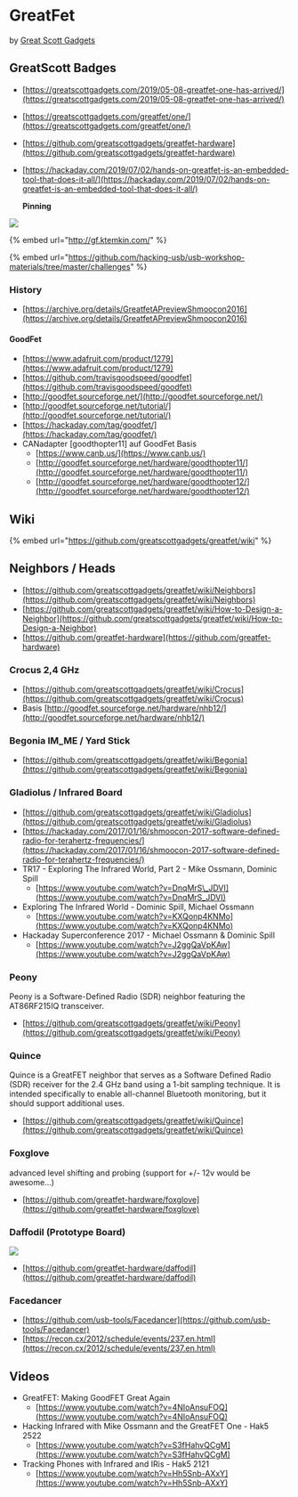 # GreatFet

by [Great Scott Gadgets](Greatscottgadgets)

## GreatScott Badges

* [https://greatscottgadgets.com/2019/05-08-greatfet-one-has-arrived/](https://greatscottgadgets.com/2019/05-08-greatfet-one-has-arrived/)
* [https://greatscottgadgets.com/greatfet/one/](https://greatscottgadgets.com/greatfet/one/)
* [https://github.com/greatscottgadgets/greatfet-hardware](https://github.com/greatscottgadgets/greatfet-hardware)
* [https://hackaday.com/2019/07/02/hands-on-greatfet-is-an-embedded-tool-that-does-it-all/](https://hackaday.com/2019/07/02/hands-on-greatfet-is-an-embedded-tool-that-does-it-all/)

  **Pinning**

![](https://hackaday.com/wp-content/uploads/2019/06/GreatFET-pinout-sticker.jpg)

{% embed url="http://gf.ktemkin.com/" %}



{% embed url="https://github.com/hacking-usb/usb-workshop-materials/tree/master/challenges" %}



### History

* [https://archive.org/details/GreatfetAPreviewShmoocon2016](https://archive.org/details/GreatfetAPreviewShmoocon2016)

#### GoodFet

* [https://www.adafruit.com/product/1279](https://www.adafruit.com/product/1279)
* [https://github.com/travisgoodspeed/goodfet](https://github.com/travisgoodspeed/goodfet)
* [http://goodfet.sourceforge.net/](http://goodfet.sourceforge.net/)
* [http://goodfet.sourceforge.net/tutorial/](http://goodfet.sourceforge.net/tutorial/)
* [https://hackaday.com/tag/goodfet/](https://hackaday.com/tag/goodfet/)
* CANadapter \[goodthopter11\] auf GoodFet Basis
  * [https://www.canb.us/](https://www.canb.us/)
  * [http://goodfet.sourceforge.net/hardware/goodthopter11/](http://goodfet.sourceforge.net/hardware/goodthopter11/)
  * [http://goodfet.sourceforge.net/hardware/goodthopter12/](http://goodfet.sourceforge.net/hardware/goodthopter12/)

## Wiki

{% embed url="https://github.com/greatscottgadgets/greatfet/wiki" %}



## Neighbors / Heads

* [https://github.com/greatscottgadgets/greatfet/wiki/Neighbors](https://github.com/greatscottgadgets/greatfet/wiki/Neighbors)
* [https://github.com/greatscottgadgets/greatfet/wiki/How-to-Design-a-Neighbor](https://github.com/greatscottgadgets/greatfet/wiki/How-to-Design-a-Neighbor)
* [https://github.com/greatfet-hardware](https://github.com/greatfet-hardware) 

### Crocus 2,4 GHz

* [https://github.com/greatscottgadgets/greatfet/wiki/Crocus](https://github.com/greatscottgadgets/greatfet/wiki/Crocus)
* Basis  [http://goodfet.sourceforge.net/hardware/nhb12/](http://goodfet.sourceforge.net/hardware/nhb12/)

### Begonia IM\_ME / Yard Stick

* [https://github.com/greatscottgadgets/greatfet/wiki/Begonia](https://github.com/greatscottgadgets/greatfet/wiki/Begonia)

### Gladiolus / Infrared Board

* [https://github.com/greatscottgadgets/greatfet/wiki/Gladiolus](https://github.com/greatscottgadgets/greatfet/wiki/Gladiolus)
* [https://hackaday.com/2017/01/16/shmoocon-2017-software-defined-radio-for-terahertz-frequencies/](https://hackaday.com/2017/01/16/shmoocon-2017-software-defined-radio-for-terahertz-frequencies/)
* TR17 - Exploring The Infrared World, Part 2 - Mike Ossmann, Dominic Spill
  * [https://www.youtube.com/watch?v=DnqMrS\_JDVI](https://www.youtube.com/watch?v=DnqMrS_JDVI)
* Exploring The Infrared World - Dominic Spill, Michael Ossmann
  * [https://www.youtube.com/watch?v=KXQonp4KNMo](https://www.youtube.com/watch?v=KXQonp4KNMo)
* Hackaday Superconference 2017 - Michael Ossmann & Dominic Spill
  * [https://www.youtube.com/watch?v=J2ggQaVpKAw](https://www.youtube.com/watch?v=J2ggQaVpKAw)

### Peony

Peony is a Software-Defined Radio \(SDR\) neighbor featuring the AT86RF215IQ transceiver.

* [https://github.com/greatscottgadgets/greatfet/wiki/Peony](https://github.com/greatscottgadgets/greatfet/wiki/Peony)

### Quince

Quince is a GreatFET neighbor that serves as a Software Defined Radio \(SDR\) receiver for the 2.4 GHz band using a 1-bit sampling technique. It is intended specifically to enable all-channel Bluetooth monitoring, but it should support additional uses.

* [https://github.com/greatscottgadgets/greatfet/wiki/Quince](https://github.com/greatscottgadgets/greatfet/wiki/Quince)

### Foxglove

advanced level shifting and probing \(support for +/- 12v would be awesome...\)

* [https://github.com/greatfet-hardware/foxglove](https://github.com/greatfet-hardware/foxglove)

### Daffodil \(Prototype Board\)

![](https://greatscottgadgets.com/images/daffodil-prototype.jpeg)

* [https://github.com/greatfet-hardware/daffodil](https://github.com/greatfet-hardware/daffodil)

### Facedancer

* [https://github.com/usb-tools/Facedancer](https://github.com/usb-tools/Facedancer)
* [https://recon.cx/2012/schedule/events/237.en.html](https://recon.cx/2012/schedule/events/237.en.html)



## Videos

* GreatFET: Making GoodFET Great Again
  * [https://www.youtube.com/watch?v=4NIoAnsuFOQ](https://www.youtube.com/watch?v=4NIoAnsuFOQ)
* Hacking Infrared with Mike Ossmann and the GreatFET One - Hak5 2522
  * [https://www.youtube.com/watch?v=S3fHahvQCgM](https://www.youtube.com/watch?v=S3fHahvQCgM)
* ​​Tracking Phones with Infrared and IRis - Hak5 2121
  * [https://www.youtube.com/watch?v=Hh5Snb-AXxY](https://www.youtube.com/watch?v=Hh5Snb-AXxY)

